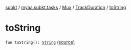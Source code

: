 [subkt](../../../index.md) / [myaa.subkt.tasks](../../index.md) / [Mux](../index.md) / [TrackDuration](index.md) / [toString](./to-string.md)

# toString

`fun toString(): `[`String`](https://kotlinlang.org/api/latest/jvm/stdlib/kotlin/-string/index.html) [(source)](https://github.com/Myaamori/SubKt/blob/0.1.12/src/main/kotlin/myaa/subkt/tasks/muxtask.kt#L150)